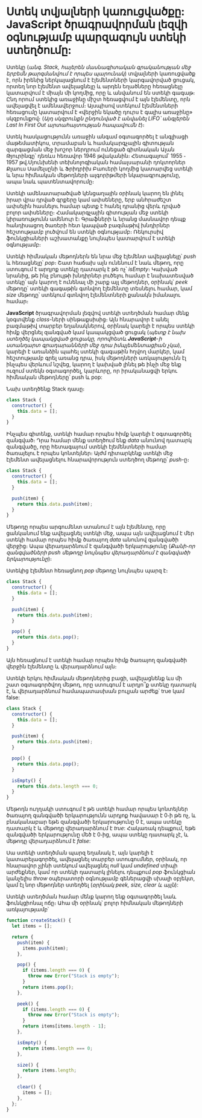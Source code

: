 # Ստեկ տվյալների կառուցվածքը: JavaScript ծրագրավորման լեզվի օգնությամբ պարզագույն ստեկի ստեղծումը:

Ստեկը (_անգ․ Stack, հայերեն մասնագիտական գրականության մեջ երբեմն թարգմանվում է որպես պարունակ_) տվյալների կառուցվածք է, որն իրենից ներկայացնում է էլեմենտների կարգավորված ցուցակ, որտեղ նոր էլեմենտ ավելացնելը և արդեն եղածները հեռացնելը կատարվում է միայն մի կողմից, որը և անվանում են ստեկի գագաթ։ Ընդ որում ստեկից առաջինը միշտ հեռացվում է այն էլեմենտը, որն ավելացվել է ամենավերջում։ Այսպիսով ստեկում էլեմենտների հեռացումը կատարվում է «վերջին եկածը դուրս է գալիս առաջինը» սկզբունքով։ (_Այդ սկզբունքն ընդունված է անվանել LIFO՝ անգլերեն Last In First Out արտահայտության հապավումն է_)։

Ստեկ հասկացությունն առաջին անգամ օգտագործել է անգլիացի մաթեմատիկոս, տրամաբան և համակարգչային գիտության զարգացման մեջ խոշոր ներդրում ունեցած գիտնական Ալան Թյուրինգը՝ դեռևս հեռավոր 1946 թվականին։ Հետագայում՝ 1955 ֊ 1957 թվ․Մյունխենի տեխնոլոգիական համալսարանի դոկտորներ Քլաուս Սամելսընի և Ֆրիդրիխ Բաուերի կողմից կատարվեց ստեկի և նրա հիմնական մեթոդների ալգորիթմերի նկարագրությունը, ապա նաև պատենտավորումը։

Ստեկի ամենատարածված կենցաղային օրինակ կարող են լինել իրար վրա դրված գրքերը կամ ափսեները, երբ անհրաժեշտ ափսեյին հասնելու համար պետք է հանել դրանից վերև դրված բոլոր ափսեները։ Համակարգչային գիտության մեջ ստեկի կիրառությունն ամենուր է։ Գրաֆների և նրանց մասնավոր դեպք հանդիսացող ծառերի հետ կապված բազմաթիվ խնդիրներ հեշտությամբ լուծվում են ստեկի օգնությամբ։ Ռեկուրսիվ ֆունկցիաների աշխատանքը նույնպես կատարվում է ստեկի օգնությամբ։

Ստեկի հիմնական մեթոդներն են նրա մեջ էլեմենտ ավելացնելը՝ _push_ և հեռացնելը՝ _pop_։ Շատ հաճախ այն ունենում է նաև մեթոդ, որը ստուգում է արդյոք ստեկը դատարկ է թե ոչ՝ _isEmpty_։ Կախված նրանից, թե ինչ բնույթի խնդիրներ լուծելու համար է նախատեսված ստեկը՝ այն կարող է ունենալ մի շարք այլ մեթոդներ, օրինակ՝ _peek_ մեթոդը՝ ստեկի գագաթին գտնվող էլեմենտը տեսնելու համար, կամ _size_ մեթոդը՝ ստեկում գտնվող էլեմենտների քանակն իմանալու համար։

**JavaScript** ծրագրավորման լեզվով ստեկի ստեղծման համար մենք կօգտվենք _class_-ների սինթաքսիսից։ Այն հնարավոր է անել բազմաթիվ տարբեր եղանակներով, օրինակ կարելի է որպես ստեկի հիմք վերցնել զանգված կամ կապակցված ցուցակ (_պետք է նախ ստեղծել կապակցված ցուցակը, որովհետև **JavaScript**-ի ստանդարտ գրադարանների մեջ դրա իմպլեմենտացիան չկա_), կարելի է առանձին պահել ստեկի գագաթին հղվող մարկեր, կամ հեշտությամբ գրել առանց դրա, իսկ մեթոդների առկայությունն էլ ինչպես վերևում նշվեց, կարող է կախված լինել թե ինչի մեջ ենք ուզում ստեկն օգտագործել, կարևորը, որ իրականացվի երկու հիմնական մեթոդները՝ push և pop:

Նախ ստեղծենք Stack դասը։

```js
class Stack {
  constructor() {
    this.data = [];
  }
}
```

Ինչպես գիտենք, ստեկի համար որպես հիմք կարելի է օգտագործել զանգված։ Դրա համար մենք ստեղծում ենք _data_ անունով դատարկ զանգվածը, որը հետագայում ստեկի էլեմենտների համար ծառայելու է որպես կոնտեյներ։ Այժմ դիտարկենք ստեկի մեջ էլեմենտ ավելացնելու հնարավորություն ստեղծող մեթոդը՝ _push_-ը։

```js
class Stack {
  constructor() {
    this.data = [];
  }

  push(item) {
    return this.data.push(item);
  }
}
```

Մեթոդը որպես արգումենտ ստանում է այն էլեմենտը, որը ցանկանում ենք ավելացնել ստեկի մեջ, ապա այն ավելացնում է մեր ստեկի համար որպես հիմք ծառայող _data_ անունով զանգվածի վերջից։ Ապա վերադարձնում է զանգվածի երկարությունը (_Քանի֊որ զանգվածների push մեթոդը նույնպես վերադարձնում է զանգվածի երկարությունը_)։

Ստեկից էլեմենտ հեռացնող _pop_ մեթոդը նույնպես պարզ է։

```js
class Stack {
  constructor() {
    this.data = [];
  }

  push(item) {
    return this.data.push(item);
  }

  pop() {
    return this.data.pop();
  }
}
```

Այն հեռացնում է ստեկի համար որպես հիմք ծառայող զանգվածի վերջին էլեմենտը և վերադարձնում այն։

Ստեկի երկու հիմնական մեթոդներից բացի, ավելացնենք ևս մի շատ օգտագործվող մեթոդ, որը ստուգում է արդյո՞ք ստեկը դատարկ է, և վերադարձնում համապատասխան բուլյան արժեք՝ true կամ false:

```js
class Stack {
  constructor() {
    this.data = [];
  }

  push(item) {
    return this.data.push(item);
  }

  pop() {
    return this.data.pop();
  }

  isEmpty() {
    return this.data.length === 0;
  }
}
```

Մեթոդն ուղղակի ստուգում է թե ստեկի համար որպես կոնտեյներ ծառայող զանգվածի երկարությունն արդյոք հավասար է 0֊ի թե ոչ, և բնականաբար եթե զանգվածի երկարությունը 0 է, ապա ստեկը դատարկ է և մեթոդը վերադարձնում է _true_: Հակառակ դեպքում, եթե զանգվածի երկարությունը մեծ է 0֊ից, ապա ստեկը դատարկ չէ, և մեթոդը վերադարձնում է _false_:

Սա ստեկի ստեղծման պարզ եղանակ է, այն կարելի է կատարելագործել, ավելացնել տարբեր ստուգումներ, օրինակ, որ հնարավոր չլինի ստեկում ավելացնել _null_ կամ _undefined_ տիպի արժեքներ, կամ որ ստեկի դատարկ լինելու դեպքում _pop_ ֆունկցիան կանչելիս _throw_ օպերատորի օգնությամբ գեներացվի սխալի օբյեկտ, կամ էլ նոր մեթոդներ ստեղծել (_օրինակ peek, size, clear և այլն_):

Ստեկի ստեղծման համար մենք կարող ենք օգտագործել նաև ֆունկցիոնալ ոճը։ Ահա մի օրինակ՝ բոլոր հիմնական մեթոդների առկայությամբ՝

```js
function createStack() {
  let items = [];

  return {
    push(item) {
      items.push(item);
    },

    pop() {
      if (items.length === 0) {
        throw new Error("Stack is empty");
      }
      return items.pop();
    },

    peek() {
      if (items.length === 0) {
        throw new Error("Stack is empty");
      }
      return items[items.length - 1];
    },

    isEmpty() {
      return items.length === 0;
    },

    size() {
      return items.length;
    },

    clear() {
      items = [];
    },
  };
}
```
